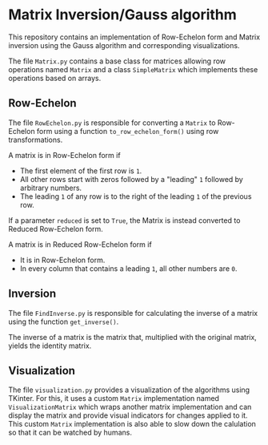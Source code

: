 # Matrix Inversion/Gauss algorithm

This repository contains an implementation of Row-Echelon form and Matrix inversion using the Gauss algorithm and corresponding visualizations.

The file `Matrix.py` contains a base class for matrices allowing row operations named `Matrix` and a class `SimpleMatrix` which implements these operations based on arrays.

## Row-Echelon
The file `RowEchelon.py` is responsible for converting a `Matrix` to Row-Echelon form using a function `to_row_echelon_form()` using row transformations.

A matrix is in Row-Echelon form if
- The first element of the first row is `1`.
- All other rows start with zeros followed by a "leading" `1` followed by arbitrary numbers.
- The leading `1` of any row is to the right of the leading `1` of the previous row.

If a parameter `reduced` is set to `True`, the Matrix is instead converted to Reduced Row-Echelon form.

A matrix is in Reduced Row-Echelon form if
- It is in Row-Echelon form.
- In every column that contains a leading `1`, all other numbers are `0`.

## Inversion
The file `FindInverse.py` is responsible for calculating the inverse of a matrix using the function `get_inverse()`.

The inverse of a matrix is the matrix that, multiplied with the original matrix, yields the identity matrix.

## Visualization
The file `visualization.py` provides a visualization of the algorithms using TKinter.
For this, it uses a custom `Matrix` implementation named `VisualizationMatrix` which wraps another matrix implementation and can display the matrix and provide visual indicators for changes applied to it.
This custom `Matrix` implementation is also able to slow down the calulation so that it can be watched by humans.